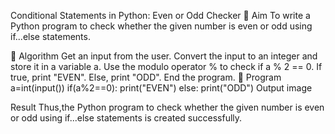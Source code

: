 Conditional Statements in Python: Even or Odd Checker
🎯 Aim
To write a Python program to check whether the given number is even or odd using if...else statements.

🧠 Algorithm
Get an input from the user.
Convert the input to an integer and store it in a variable a.
Use the modulo operator % to check if a % 2 == 0.
If true, print "EVEN".
Else, print "ODD".
End the program.
🧾 Program
a=int(input())
if(a%2==0):
    print("EVEN")
else:
    print("ODD")
Output
image

Result
Thus,the Python program to check whether the given number is even or odd using if...else statements is created successfully.
